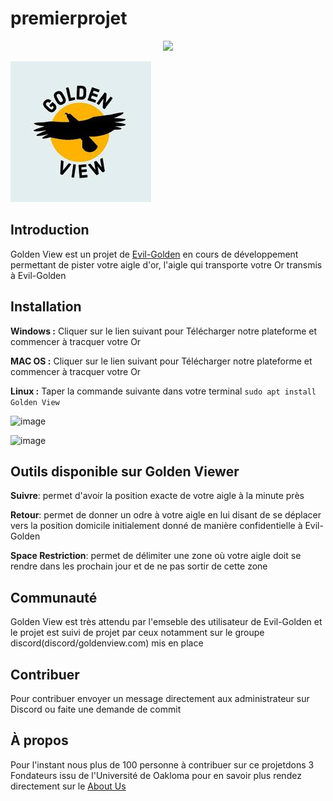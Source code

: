 # **premierprojet** #
<p align="center"><a href="https://symfony.com" target="_blank">
    <img src="https://symfony.com/logos/symfony_black_02.svg">
</a></p>

![image](index.jpeg)

## **Introduction**
	
Golden View est un projet de [Evil-Golden](Evil_Golden.com) en cours de développement permettant de pister votre aigle d'or, l'aigle qui transporte votre Or transmis à Evil-Golden
## **Installation**

**Windows :** Cliquer sur le lien suivant pour Télécharger notre plateforme et commencer à tracquer votre Or 

**MAC OS :** Cliquer sur le lien suivant pour Télécharger notre plateforme et commencer à tracquer votre Or 

**Linux :** Taper la commande suivante dans votre terminal `sudo apt install Golden View` 

![image](index.pnj)

![image](index2.pnj)

## **Outils disponible sur Golden Viewer**
 
 **Suivre**: permet d'avoir la position exacte de votre aigle à la minute près

 **Retour**: permet de donner un odre à votre aigle en lui disant de se déplacer vers la position domicile initialement donné de manière confidentielle à Evil-Golden

 **Space Restriction**: permet de délimiter une zone où votre aigle doit se rendre dans les prochain jour et de ne pas sortir de cette zone


## Communauté
Golden View est très attendu par l'emseble des utilisateur de Evil-Golden et le projet est suivi de projet par ceux notamment sur le groupe discord(discord/goldenview.com) mis en place
## Contribuer
Pour contribuer envoyer un message directement aux administrateur sur Discord ou faite une demande de commit

## À propos
Pour l'instant nous plus de 100 personne à contribuer sur ce projetdons 3 Fondateurs issu de l'Université de Oakloma pour en savoir plus rendez directement sur le [About Us](GOlden-View/About-us)